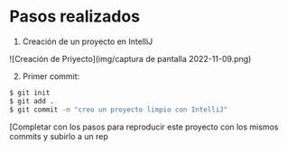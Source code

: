 # Pasos realizados

1. Creación de un proyecto en IntelliJ

![Creación de Priyecto](img/captura de pantalla 2022-11-09.png)

2. Primer commit:

```bash
$ git init
$ git add .
$ git commit -m "creo un proyecto limpio con IntelliJ"
```

[Completar con los pasos para reproducir este proyecto con los mismos commits y subirlo a un rep

